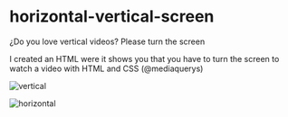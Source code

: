 # horizontal-vertical-screen
¿Do you love vertical videos? Please turn the screen

I created an HTML were it shows you that you have to turn the screen to watch a video with HTML and CSS (@mediaquerys)

![vertical](https://user-images.githubusercontent.com/76445704/123516988-268f4600-d69f-11eb-9b86-b25ce60b4f58.jpg)

![horizontal](https://user-images.githubusercontent.com/76445704/123516993-2b53fa00-d69f-11eb-80ee-b99b8472238d.jpg)


